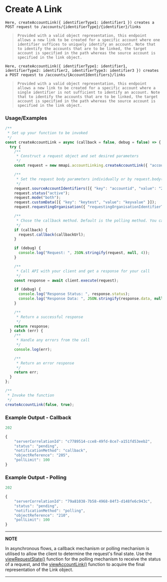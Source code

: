 
# Create A Link

`Here, createAccountLink({ identifierType1: identifier1 }) creates a POST request to /accounts/{identifierType}/{identifier}/links`

> `Provided with a valid object representation, this endpoint allows a new link to be created for a specific account where one identifier suffices to uniquely identify an account. Note that to identify the accounts that are to be linked, the target account is specified in the path whereas the source account is specified in the link object.`

`Here, createAccountLink({ identifierType1: identifier1, identifierType2: identifier2, identifierType3: identifier3 }) creates a POST request to /accounts/{AccountIdentifiers}/links`

> `Provided with a valid object representation, this endpoint allows a new link to be created for a specific account where a single identifier is not sufficient to identify an account. Note that to identify the accounts that are to be linked, the target account is specified in the path whereas the source account is specified in the link object.`

### Usage/Examples

```javascript
/**
 * Set up your function to be invoked
 */
const createAccountLink = async (callback = false, debug = false) => {
  try {
    /**
     * Construct a request object and set desired parameters
     */
    const request = new mmapi.accountLinking.createAccountLink({ "accountid": "2000" });

    /**
     * Set the request body parameters individually or by request.body(body);
     */
    request.sourceAccountIdentifiers([{ "key": "accountid", "value": "2999" }]);
    request.status("active");
    request.mode("both");
    request.customData([{ "key": "keytest", "value": "keyvalue" }]);
    request.requestingOrganisation({ "requestingOrganisationIdentifierType": "organisationid", "requestingOrganisationIdentifier": "12345" });

    /**
     * Chose the callback method. Default is the polling method. You can also chose it by request.polling();
     */
    if (callback) {
      request.callback(callbackUrl);
    }

    if (debug) {
      console.log("Request: ", JSON.stringify(request, null, 4));
    }

    /**
     * Call API with your client and get a response for your call
     */
    const response = await client.execute(request);

    if (debug) {
      console.log("Response Status: ", response.status);
      console.log("Response Data: ", JSON.stringify(response.data, null, 4));
    }

    /**
     * Return a successful response
     */
    return response;
  } catch (err) {
    /**
     * Handle any errors from the call
     */
    console.log(err);

    /**
     * Return an error response
     */
    return err;
  }
};

/**
 * Invoke the function
 */
createAccountLink(false, true);
```

### Example Output - Callback

```javascript
202

{
    "serverCorrelationId": "c7789514-cce8-49fd-8ce7-a151fd53eeb2",
    "status": "pending",
    "notificationMethod": "callback",
    "objectReference": "205",
    "pollLimit": 100
}
```

### Example Output - Polling

```javascript
202

{
    "serverCorrelationId": "79a81038-7b58-4968-84f3-d148fe6c943c",
    "status": "pending",
    "notificationMethod": "polling",
    "objectReference": "210",
    "pollLimit": 100
}
```

---

**NOTE**

In asynchronous flows, a callback mechanism or polling mechanism is utilised to allow the client to determine the request's final state. Use the [viewRequestState()](viewRequestState.Readme.md) function for the polling mechanism to receive the status of a request, and the [viewAccountLink()](viewAccountLink.Readme.md) function to acquire the final representation of the Link object.

---
